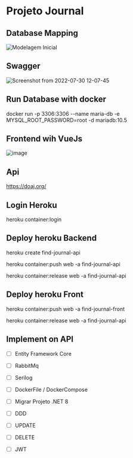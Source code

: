 # Projeto Journal

## Database Mapping
![Modelagem Inicial](https://user-images.githubusercontent.com/32781707/181919692-b917390d-a48b-44ce-a0bc-ea246c3f345d.png)

## Swagger
![Screenshot from 2022-07-30 12-07-45](https://user-images.githubusercontent.com/32781707/181920406-d79ba6c7-c59f-44ef-a709-0ff5d65d46bb.png)

## Run Database with docker
docker run -p 3306:3306 --name maria-db -e MYSQL_ROOT_PASSWORD=root -d mariadb:10.5

## Frontend wih VueJs
![image](https://user-images.githubusercontent.com/32781707/181925521-e664c5e9-52c7-45d9-9984-aa5ad67fe152.png)

## Api 
https://doaj.org/

## Login Heroku
heroku container:login

## Deploy heroku Backend
heroku create find-journal-api

heroku container:push web -a find-journal-api

heroku container:release web -a find-journal-api

## Deploy heroku Front

heroku container:push web -a find-journal-front

heroku container:release web -a find-journal-api


## Implement on API

* [ ] Entity Framework Core

* [ ] RabbitMq

* [ ] Serilog

* [ ] DockerFile / DockerCompose

* [ ] Migrar Projeto .NET 8 

* [ ] DDD

* [ ] UPDATE

* [ ] DELETE

* [ ] JWT
